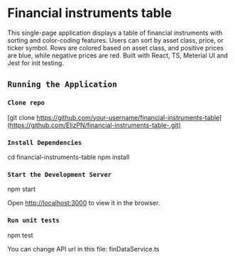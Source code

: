 # Financial instruments table

This single-page application displays a table of financial instruments with sorting and color-coding features. Users can sort by asset class, price, or ticker symbol. Rows are colored based on asset class, and positive prices are blue, while negative prices are red. Built with React, TS, Meterial UI and Jest for init testing.


## `Running the Application`

### `Clone repo`

[git clone https://github.com/your-username/financial-instruments-table](https://github.com/ElizPN/financial-instruments-table-.git)


### `Install Dependencies`

cd financial-instruments-table
npm install

### `Start the Development Server`

npm start

Open [http://localhost:3000](http://localhost:3000) to view it in the browser.

### `Run unit tests`

npm test






You can change API url in this file: finDataService.ts

